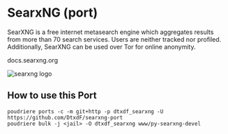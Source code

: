 # SearxNG (port)

SearXNG is a free internet metasearch engine which aggregates results from more than 70 search services. Users are neither tracked nor profiled. Additionally, SearXNG can be used over Tor for online anonymity.

docs.searxng.org

![searxng logo](https://raw.githubusercontent.com/searxng/searxng/master/src/brand/searxng.svg)

## How to use this Port

```console
poudriere ports -c -m git+http -p dtxdf_searxng -U https://github.com/DtxdF/searxng-port
poudriere bulk -j <jail> -O dtxdf_searxng www/py-searxng-devel
```
